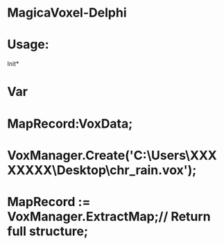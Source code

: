 # MagicaVoxel-Delphi
# Usage:

Init*
# Var
# MapRecord:VoxData;
# VoxManager.Create('C:\Users\XXXXXXXX\Desktop\chr_rain.vox');
# MapRecord := VoxManager.ExtractMap;// Return full structure;


